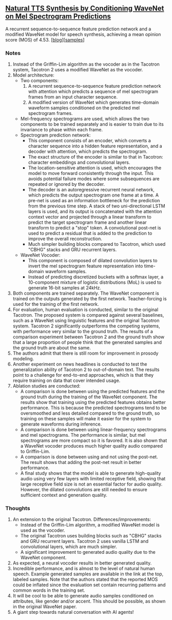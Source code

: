 ## [Natural TTS Synthesis by Conditioning WaveNet on Mel Spectrogram Predictions](https://arxiv.org/abs/1712.05884)

A recurrent sequence-to-sequence feature prediction network and a modified WaveNet model for speech synthesis, achieving a mean opinion score (MOS) of 4.53. \[[blog](https://ai.googleblog.com/2017/12/tacotron-2-generating-human-like-speech.html)\]\[[samples](https://google.github.io/tacotron/)\]

### Notes
1. Instead of the Griffin-Lim algorithm as the vocoder as in the Tacotron system, Tacotron 2 uses a modified WaveNet as the vocoder.
2. Model architecture:
   - Two components:
     1. A recurrent sequence-to-sequence feature prediction network with attention which predicts a sequence of mel spectrogram frames from an input character sequence.
     2. A modified version of WaveNet which generates time-domain waveform samples conditioned on the predicted mel spectrogram frames.
   - Mel-frequency spectrograms are used, which allows the two components to be trained separately and is easier to train due to its invariance to phase within each frame.
   - Spectrogram prediction network:
     - This component consists of an encoder, which converts a character sequence into a hidden feature representation, and a decoder with attention, which predicts the spectrogram.
     - The exact structure of the encoder is similar to that in Tacotron: character embeddings and convolutional layers.
     - The location-sensitive attention is used, which encourages the model to move forward consistently through the input. This avoids potential failure modes where some subsequences are repeated or ignored by the decoder.
     - The decoder is an autoregressive recurrent neural network, which predicts the output spectrogram one frame at a time. A pre-net is used as an information bottleneck for the prediction from the previous time step. A stack of two uni-directional LSTM layers is used, and its output is concatenated with the attention context vector and projected through a linear transform to predict the target spectrogram frame and another linear transform to predict a "stop" token. A convolutional post-net is used to predict a residual that is added to the prediction to improve the overall reconstruction.
     - Much simpler building blocks compared to Tacotron, which used "CBHG" stacks and GRU recurrent layers.
   - WaveNet Vocoder:
     - This component is composed of dilated convolution layers to invert the mel spectrogram feature representation into time-domain waveform samples.
     - Instead of predicting discretized buckets with a softmax layer, a 10-component mixture of logistic distributions (MoL) is used to generate 16-bit samples at 24kHz.
3. Both components are trained separately. The WaveNet component is trained on the outputs generated by the first network. Teacher-forcing is used for the training of the first network.
4. For evaluation, human evaluation is conducted, similar to the original Tacotron. The proposed system is compared against several baselines, such as a WaveNet using linguistic features and the original Tacotron system. Tacotron 2 significantly outperforms the competing systems, with performance very similar to the ground truth. The results of a comparison experiment between Tacotron 2 and the ground truth show that a large proportion of people think that the generated samples and the ground truth are about the same.
5. The authors admit that there is still room for improvement in prosody modeling.
6. Another experiment on news headlines is conducted to test the generalization ability of Tacotron 2 to out-of-domain text. The results point to a challenge for end-to-end approaches, which is that they require training on data that cover intended usage.
7. Ablation studies are conducted:
   - A comparison is done between using the predicted features and the ground truth during the training of the WaveNet component. The results show that training using the predicted features obtains better performance. This is because the predicted spectrograms tend to be oversmoothed and less detailed compared to the ground truth, so training on these samples will make it easier for the system to generate waveforms during inference.
   - A comparison is done between using linear-frequency spectrograms and mel spectrograms. The performance is similar, but mel spectrograms are more compact so it is favored. It is also shown that a WaveNet vocoder produces much higher quality audio compared to Griffin-Lim.
   - A comparison is done between using and not using the post-net. The result shows that adding the post-net result in better performance.
   - A final study shows that the model is able to generate high-quality audio using very few layers with limited receptive field, showing that large receptive field size is not an essential factor for audio quality. However, the dilated convolutions are still needed to ensure sufficient context and generation quality.

### Thoughts
1. An extension to the original Tacotron. Differences/improvements:
   - Instead of the Griffin-Lim algorithm, a modified WaveNet model is used as the vocoder.
   - The original Tacotron uses building blocks such as "CBHG" stacks and GRU recurrent layers. Tacotron 2 uses vanilla LSTM and convolutional layers, which are much simpler.
   - A significant improvement to generated audio quality due to the WaveNet component.
2. As expected, a neural vocoder results in better generated quality.
3. Incredible performance, and is almost to the level of natural human speech. Example generated samples are available in the link at the top, labeled samples. Note that the authors stated that the reported MOS could be inflated since the evaluation set contain recurring patterns and common words in the training set.
4. It will be cool to be able to generate audio samples conditioned on attributes, like gender and/or accent. This should be possible, as shown in the original WaveNet paper.
5. A giant step towards natural conversation with AI agents!
